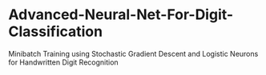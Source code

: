 # Advanced-Neural-Net-For-Digit-Classification
Minibatch Training using Stochastic Gradient Descent and Logistic Neurons for Handwritten Digit Recognition
